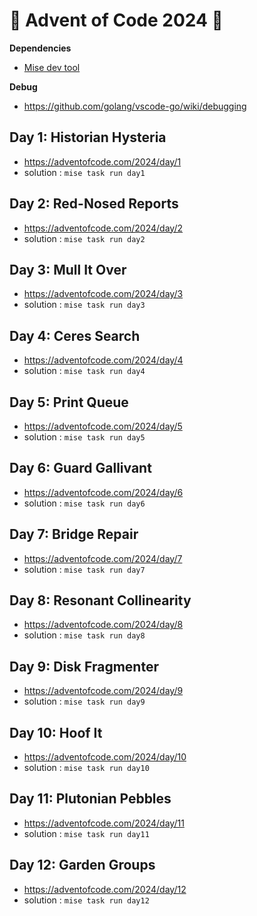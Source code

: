# 🎄 Advent of Code 2024 🎅

**Dependencies**

- [Mise dev tool](https://github.com/jdx/mise)

**Debug**

- https://github.com/golang/vscode-go/wiki/debugging

## Day 1: Historian Hysteria

- https://adventofcode.com/2024/day/1
- solution : `mise task run day1`

## Day 2: Red-Nosed Reports

- https://adventofcode.com/2024/day/2
- solution : `mise task run day2`

## Day 3: Mull It Over

- https://adventofcode.com/2024/day/3
- solution : `mise task run day3`

## Day 4: Ceres Search

- https://adventofcode.com/2024/day/4
- solution : `mise task run day4`

## Day 5: Print Queue

- https://adventofcode.com/2024/day/5
- solution : `mise task run day5`

## Day 6: Guard Gallivant

- https://adventofcode.com/2024/day/6
- solution : `mise task run day6`

## Day 7: Bridge Repair

- https://adventofcode.com/2024/day/7
- solution : `mise task run day7`

## Day 8: Resonant Collinearity

- https://adventofcode.com/2024/day/8
- solution : `mise task run day8`

## Day 9: Disk Fragmenter

- https://adventofcode.com/2024/day/9
- solution : `mise task run day9`

## Day 10: Hoof It

- https://adventofcode.com/2024/day/10
- solution : `mise task run day10`

## Day 11: Plutonian Pebbles

- https://adventofcode.com/2024/day/11
- solution : `mise task run day11`

## Day 12: Garden Groups

- https://adventofcode.com/2024/day/12
- solution : `mise task run day12`
